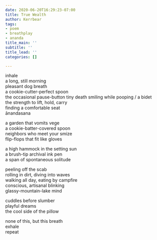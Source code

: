 ```yaml
---
date: 2020-06-20T16:29:23-07:00
title: True Wealth
author: Kerrbear
tags:
- poem
- breathplay
- ananda
title_main: ''
subtitle: ''
title_lead: ''
categories: []

---
```

inhale\
a long, still morning\
pleasant dog breath\
a cookie-cutter-perfect spoon\
the occasional pause-button tiny death<!--more-->
smiling while pooping / a bidet\
the strength to lift, hold, carry\
finding a comfortable seat\
ānandasana

a garden that vomits vege\
a cookie-batter-covered spoon\
neighbors who meet your smize\
flip-flops that fit like gloves

a high hammock in the setting sun\
a brush-tip archival ink pen\
a span of spontaneous solitude

peeling off the scab\
rolling in dirt, diving into waves\
walking all day, eating by campfire\
conscious, artisanal blinking\
glassy-mountain-lake mind

cuddles before slumber\
playful dreams\
the cool side of the pillow

none of this, but this breath\
exhale\
repeat